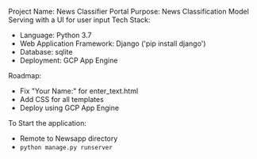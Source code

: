 Project Name: News Classifier Portal
Purpose: News Classification Model Serving with a UI for user input
Tech Stack:
- Language: Python 3.7
- Web Application Framework: Django ('pip install django')
- Database: sqlite
- Deployment: GCP App Engine

Roadmap:
- Fix "Your Name:" for enter_text.html
- Add CSS for all templates
- Deploy using GCP App Engine


To Start the application:
- Remote to Newsapp directory
- `python manage.py runserver`

